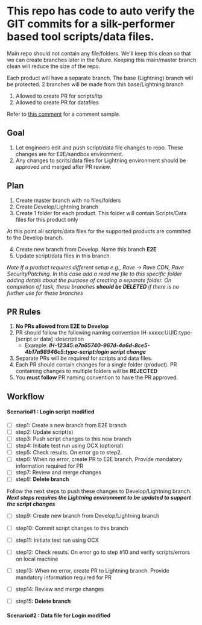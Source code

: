 # This repo has code to auto verify the GIT commits for a silk-performer based tool scripts/data files. #

Main repo should not contain any file/folders. 
We'll keep this clean so that we can create branches later in the future. Keeping this main/master branch clean will reduce the size of the repo.

Each product will have a separate branch. The base (Lightning) branch will be protected. 2 branches will be made from this base/Lightning branch
1. Allowed to create PR for scripts/ltp
2. Allowed to create PR for datafiles


Refer to [this comment](https://github.com/tapanb7ind/GitHubActionDemo/pull/11#issuecomment-824879663 "Comment Sample") for a comment sample.


## Goal ##
1. Let engineers edit and push script/data file changes to repo. These changes are for E2E/sandbox environment.
2. Any changes to scrits/data files for Lightning environment should be approved and merged after PR review.



## Plan ##
1. Create master branch with no files/folders
2. Create Develop/Lightning branch
3. Create 1 folder for each product. This folder will contain Scripts/Data files for this product only

At this point all scripts/data files for the supported products are commited to the Develop branch.

4. Create new branch from Develop. Name this branch **E2E**
5. Update script/data files in this branch. 

*Note
If a product requires different setup e.g., Rave -> Rave CDN, Rave SecurityPatching. 
In this case add a read me file to this specific folder adding detais about the purpose of creating a separate folder. On completion of task, these branches **should be DELETED** if there is no further use for these branches*


## PR Rules ##
1. **No PRs allowed from E2E to Develop**
2. PR should follow the following naming convention
   IH-xxxxx:UUID:type-\[script or data] :description
   * Example: ***IH-12345:a7a65740-967d-4e6d-8ce5-4b17a98946c5:type-script:login script change***
3. Separate PRs will be required for scripts and data files.
4. Each PR should contain changes for a single folder (product). PR containing changes to multiple folders will be **REJECTED**
5. You **must follow** PR naming convention to have the PR approved.

## Workflow ##
#### Scenario#1 : Login script modified ####
- [ ] step1: Create a new branch from E2E branch
- [ ] step2: Update script(s)
- [ ] step3: Push script changes to this new branch
- [ ] step4: Initiate test run using OCX (optional)
- [ ] step5: Check results. On error go to step2.
- [ ] step6: When no error, create PR to E2E branch. Provide mandatory information required for PR
- [ ] step7: Review and merge changes
- [ ] step8: **Delete branch**

Follow the next steps to push these changes to Develop/Lightning branch. ***Next steps requires the Lightning environment to be updated to support the script changes***
- [ ] step9: Create new branch from Develop/Lightning branch
- [ ] step10: Commit script changes to this branch
- [ ] step11: Initiate test run using OCX
- [ ] step12: Check resuts. On error go to step #10 and verify scripts/errors on local machine
- [ ] step13: When no error, create PR to Lightning branch. Provide mandatory information required for PR
- [ ] step14: Review and merge changes
- [ ] step15: **Delete branch**


#### Scenario#2 : Data file for Login modified ####
